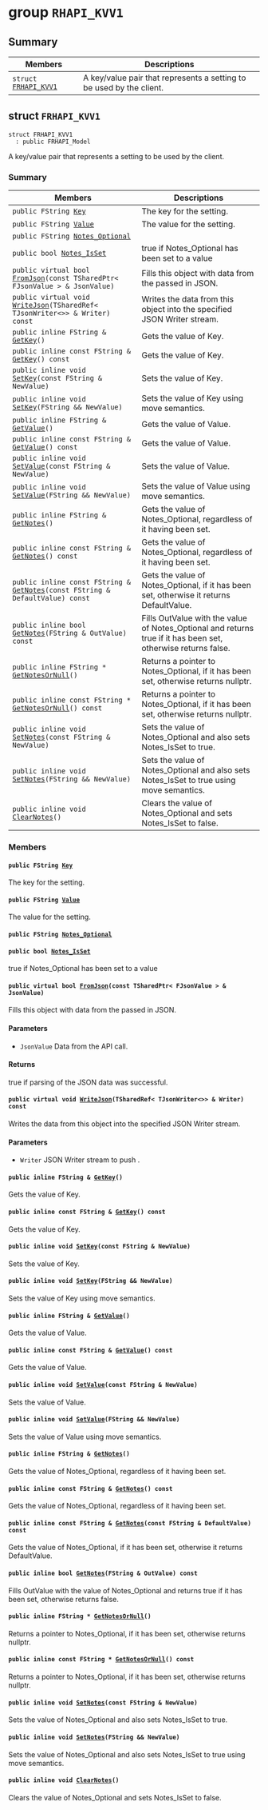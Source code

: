 # group `RHAPI_KVV1` <a id="group__RHAPI__KVV1"></a>

## Summary

 Members                        | Descriptions                                
--------------------------------|---------------------------------------------
`struct `[`FRHAPI_KVV1`](#structFRHAPI__KVV1) | A key/value pair that represents a setting to be used by the client.

## struct `FRHAPI_KVV1` <a id="structFRHAPI__KVV1"></a>

```
struct FRHAPI_KVV1
  : public FRHAPI_Model
```

A key/value pair that represents a setting to be used by the client.

### Summary

 Members                        | Descriptions                                
--------------------------------|---------------------------------------------
`public FString `[`Key`](#structFRHAPI__KVV1_1a4032dad7defb4a7069362c1164c8c7db) | The key for the setting.
`public FString `[`Value`](#structFRHAPI__KVV1_1a7371b5d7b85e04f8f8e8826b1f552fe9) | The value for the setting.
`public FString `[`Notes_Optional`](#structFRHAPI__KVV1_1a85ee373f386631eb4de63c619e9e32cd) | 
`public bool `[`Notes_IsSet`](#structFRHAPI__KVV1_1a0b4646a683aa065edf28203a13a44358) | true if Notes_Optional has been set to a value
`public virtual bool `[`FromJson`](#structFRHAPI__KVV1_1a56c580398961b817d89c625eafe4bbc9)`(const TSharedPtr< FJsonValue > & JsonValue)` | Fills this object with data from the passed in JSON.
`public virtual void `[`WriteJson`](#structFRHAPI__KVV1_1a798858ea9602e85fba57483b811160cd)`(TSharedRef< TJsonWriter<>> & Writer) const` | Writes the data from this object into the specified JSON Writer stream.
`public inline FString & `[`GetKey`](#structFRHAPI__KVV1_1a67d0feb893b0c257bb605749ad8c4a6e)`()` | Gets the value of Key.
`public inline const FString & `[`GetKey`](#structFRHAPI__KVV1_1ad0a5f00fbc212bfd868aa0e84b6b3e3c)`() const` | Gets the value of Key.
`public inline void `[`SetKey`](#structFRHAPI__KVV1_1ab5cfb7d89de63853749921cbdd61e785)`(const FString & NewValue)` | Sets the value of Key.
`public inline void `[`SetKey`](#structFRHAPI__KVV1_1a362e6e765193edd8772a9307da3cbfd5)`(FString && NewValue)` | Sets the value of Key using move semantics.
`public inline FString & `[`GetValue`](#structFRHAPI__KVV1_1a5b96d26a812685e065ed19287e12a211)`()` | Gets the value of Value.
`public inline const FString & `[`GetValue`](#structFRHAPI__KVV1_1ab737344aaeb184d03e0c32cd0e3f0e20)`() const` | Gets the value of Value.
`public inline void `[`SetValue`](#structFRHAPI__KVV1_1aa1b11486e3ee8b660d26c44473b7ea8d)`(const FString & NewValue)` | Sets the value of Value.
`public inline void `[`SetValue`](#structFRHAPI__KVV1_1a62f331ec1b744b20a9207532c5e11de7)`(FString && NewValue)` | Sets the value of Value using move semantics.
`public inline FString & `[`GetNotes`](#structFRHAPI__KVV1_1aabb05a907e74feee14a516b9574d99e1)`()` | Gets the value of Notes_Optional, regardless of it having been set.
`public inline const FString & `[`GetNotes`](#structFRHAPI__KVV1_1a42091b149fc802a59785a4cd2d7f11ab)`() const` | Gets the value of Notes_Optional, regardless of it having been set.
`public inline const FString & `[`GetNotes`](#structFRHAPI__KVV1_1a71ffae33467f167421b60a23444a3ef7)`(const FString & DefaultValue) const` | Gets the value of Notes_Optional, if it has been set, otherwise it returns DefaultValue.
`public inline bool `[`GetNotes`](#structFRHAPI__KVV1_1a6f418b98db58d45a0d99b3d879f76540)`(FString & OutValue) const` | Fills OutValue with the value of Notes_Optional and returns true if it has been set, otherwise returns false.
`public inline FString * `[`GetNotesOrNull`](#structFRHAPI__KVV1_1ad31d046db72075d0e9731f188fe45083)`()` | Returns a pointer to Notes_Optional, if it has been set, otherwise returns nullptr.
`public inline const FString * `[`GetNotesOrNull`](#structFRHAPI__KVV1_1a7d5ccfbfd237c43bb1c2425558248bd1)`() const` | Returns a pointer to Notes_Optional, if it has been set, otherwise returns nullptr.
`public inline void `[`SetNotes`](#structFRHAPI__KVV1_1ae036966c62919eabae4a3dc8dfb57cfc)`(const FString & NewValue)` | Sets the value of Notes_Optional and also sets Notes_IsSet to true.
`public inline void `[`SetNotes`](#structFRHAPI__KVV1_1a8cf2a83390b6f97f5ca27e5837c6af20)`(FString && NewValue)` | Sets the value of Notes_Optional and also sets Notes_IsSet to true using move semantics.
`public inline void `[`ClearNotes`](#structFRHAPI__KVV1_1af6138e37d8c64331aa5f9877e5fd3bab)`()` | Clears the value of Notes_Optional and sets Notes_IsSet to false.

### Members

#### `public FString `[`Key`](#structFRHAPI__KVV1_1a4032dad7defb4a7069362c1164c8c7db) <a id="structFRHAPI__KVV1_1a4032dad7defb4a7069362c1164c8c7db"></a>

The key for the setting.

#### `public FString `[`Value`](#structFRHAPI__KVV1_1a7371b5d7b85e04f8f8e8826b1f552fe9) <a id="structFRHAPI__KVV1_1a7371b5d7b85e04f8f8e8826b1f552fe9"></a>

The value for the setting.

#### `public FString `[`Notes_Optional`](#structFRHAPI__KVV1_1a85ee373f386631eb4de63c619e9e32cd) <a id="structFRHAPI__KVV1_1a85ee373f386631eb4de63c619e9e32cd"></a>

#### `public bool `[`Notes_IsSet`](#structFRHAPI__KVV1_1a0b4646a683aa065edf28203a13a44358) <a id="structFRHAPI__KVV1_1a0b4646a683aa065edf28203a13a44358"></a>

true if Notes_Optional has been set to a value

#### `public virtual bool `[`FromJson`](#structFRHAPI__KVV1_1a56c580398961b817d89c625eafe4bbc9)`(const TSharedPtr< FJsonValue > & JsonValue)` <a id="structFRHAPI__KVV1_1a56c580398961b817d89c625eafe4bbc9"></a>

Fills this object with data from the passed in JSON.

#### Parameters
* `JsonValue` Data from the API call.

#### Returns
true if parsing of the JSON data was successful.

#### `public virtual void `[`WriteJson`](#structFRHAPI__KVV1_1a798858ea9602e85fba57483b811160cd)`(TSharedRef< TJsonWriter<>> & Writer) const` <a id="structFRHAPI__KVV1_1a798858ea9602e85fba57483b811160cd"></a>

Writes the data from this object into the specified JSON Writer stream.

#### Parameters
* `Writer` JSON Writer stream to push .

#### `public inline FString & `[`GetKey`](#structFRHAPI__KVV1_1a67d0feb893b0c257bb605749ad8c4a6e)`()` <a id="structFRHAPI__KVV1_1a67d0feb893b0c257bb605749ad8c4a6e"></a>

Gets the value of Key.

#### `public inline const FString & `[`GetKey`](#structFRHAPI__KVV1_1ad0a5f00fbc212bfd868aa0e84b6b3e3c)`() const` <a id="structFRHAPI__KVV1_1ad0a5f00fbc212bfd868aa0e84b6b3e3c"></a>

Gets the value of Key.

#### `public inline void `[`SetKey`](#structFRHAPI__KVV1_1ab5cfb7d89de63853749921cbdd61e785)`(const FString & NewValue)` <a id="structFRHAPI__KVV1_1ab5cfb7d89de63853749921cbdd61e785"></a>

Sets the value of Key.

#### `public inline void `[`SetKey`](#structFRHAPI__KVV1_1a362e6e765193edd8772a9307da3cbfd5)`(FString && NewValue)` <a id="structFRHAPI__KVV1_1a362e6e765193edd8772a9307da3cbfd5"></a>

Sets the value of Key using move semantics.

#### `public inline FString & `[`GetValue`](#structFRHAPI__KVV1_1a5b96d26a812685e065ed19287e12a211)`()` <a id="structFRHAPI__KVV1_1a5b96d26a812685e065ed19287e12a211"></a>

Gets the value of Value.

#### `public inline const FString & `[`GetValue`](#structFRHAPI__KVV1_1ab737344aaeb184d03e0c32cd0e3f0e20)`() const` <a id="structFRHAPI__KVV1_1ab737344aaeb184d03e0c32cd0e3f0e20"></a>

Gets the value of Value.

#### `public inline void `[`SetValue`](#structFRHAPI__KVV1_1aa1b11486e3ee8b660d26c44473b7ea8d)`(const FString & NewValue)` <a id="structFRHAPI__KVV1_1aa1b11486e3ee8b660d26c44473b7ea8d"></a>

Sets the value of Value.

#### `public inline void `[`SetValue`](#structFRHAPI__KVV1_1a62f331ec1b744b20a9207532c5e11de7)`(FString && NewValue)` <a id="structFRHAPI__KVV1_1a62f331ec1b744b20a9207532c5e11de7"></a>

Sets the value of Value using move semantics.

#### `public inline FString & `[`GetNotes`](#structFRHAPI__KVV1_1aabb05a907e74feee14a516b9574d99e1)`()` <a id="structFRHAPI__KVV1_1aabb05a907e74feee14a516b9574d99e1"></a>

Gets the value of Notes_Optional, regardless of it having been set.

#### `public inline const FString & `[`GetNotes`](#structFRHAPI__KVV1_1a42091b149fc802a59785a4cd2d7f11ab)`() const` <a id="structFRHAPI__KVV1_1a42091b149fc802a59785a4cd2d7f11ab"></a>

Gets the value of Notes_Optional, regardless of it having been set.

#### `public inline const FString & `[`GetNotes`](#structFRHAPI__KVV1_1a71ffae33467f167421b60a23444a3ef7)`(const FString & DefaultValue) const` <a id="structFRHAPI__KVV1_1a71ffae33467f167421b60a23444a3ef7"></a>

Gets the value of Notes_Optional, if it has been set, otherwise it returns DefaultValue.

#### `public inline bool `[`GetNotes`](#structFRHAPI__KVV1_1a6f418b98db58d45a0d99b3d879f76540)`(FString & OutValue) const` <a id="structFRHAPI__KVV1_1a6f418b98db58d45a0d99b3d879f76540"></a>

Fills OutValue with the value of Notes_Optional and returns true if it has been set, otherwise returns false.

#### `public inline FString * `[`GetNotesOrNull`](#structFRHAPI__KVV1_1ad31d046db72075d0e9731f188fe45083)`()` <a id="structFRHAPI__KVV1_1ad31d046db72075d0e9731f188fe45083"></a>

Returns a pointer to Notes_Optional, if it has been set, otherwise returns nullptr.

#### `public inline const FString * `[`GetNotesOrNull`](#structFRHAPI__KVV1_1a7d5ccfbfd237c43bb1c2425558248bd1)`() const` <a id="structFRHAPI__KVV1_1a7d5ccfbfd237c43bb1c2425558248bd1"></a>

Returns a pointer to Notes_Optional, if it has been set, otherwise returns nullptr.

#### `public inline void `[`SetNotes`](#structFRHAPI__KVV1_1ae036966c62919eabae4a3dc8dfb57cfc)`(const FString & NewValue)` <a id="structFRHAPI__KVV1_1ae036966c62919eabae4a3dc8dfb57cfc"></a>

Sets the value of Notes_Optional and also sets Notes_IsSet to true.

#### `public inline void `[`SetNotes`](#structFRHAPI__KVV1_1a8cf2a83390b6f97f5ca27e5837c6af20)`(FString && NewValue)` <a id="structFRHAPI__KVV1_1a8cf2a83390b6f97f5ca27e5837c6af20"></a>

Sets the value of Notes_Optional and also sets Notes_IsSet to true using move semantics.

#### `public inline void `[`ClearNotes`](#structFRHAPI__KVV1_1af6138e37d8c64331aa5f9877e5fd3bab)`()` <a id="structFRHAPI__KVV1_1af6138e37d8c64331aa5f9877e5fd3bab"></a>

Clears the value of Notes_Optional and sets Notes_IsSet to false.

